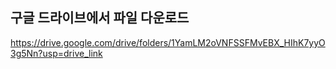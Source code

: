 ## 구글 드라이브에서 파일 다운로드
https://drive.google.com/drive/folders/1YamLM2oVNFSSFMvEBX_HIhK7yyO3g5Nn?usp=drive_link
